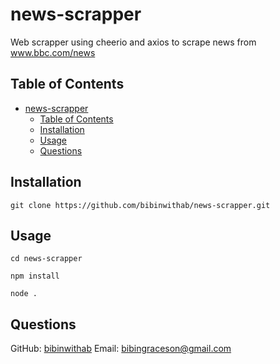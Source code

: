
# news-scrapper

Web scrapper using cheerio and axios to scrape news from www.bbc.com/news

## Table of Contents
- [news-scrapper](#news-scrapper)
  - [Table of Contents](#table-of-contents)
  - [Installation](#installation)
  - [Usage](#usage)
  - [Questions](#questions)

## Installation
```
git clone https://github.com/bibinwithab/news-scrapper.git
```

## Usage
```
cd news-scrapper
```
```
npm install
```
```
node .
```


## Questions
GitHub: [bibinwithab](https://github.com/bibinwithab)
Email: [bibingraceson@gmail.com](mailto:bibingraceson@gmail.com)
